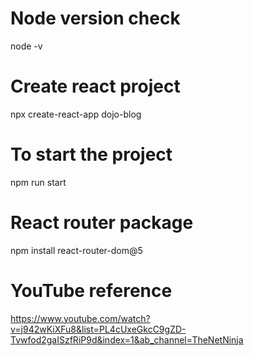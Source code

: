 # Node version check

node -v

# Create react project

npx create-react-app dojo-blog

# To start the project

npm run start

# React router package

npm install react-router-dom@5

# YouTube reference

https://www.youtube.com/watch?v=j942wKiXFu8&list=PL4cUxeGkcC9gZD-Tvwfod2gaISzfRiP9d&index=1&ab_channel=TheNetNinja